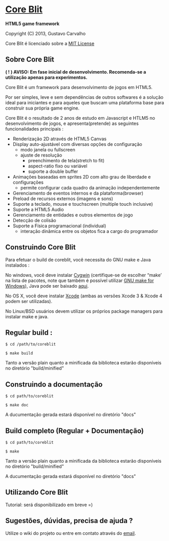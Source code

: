 [Core Blit](http://github.com/gfcarvalho/coreblit)
=============================================================================
<b>HTML5 game framework</b>

Copyright (C) 2013, Gustavo Carvalho

Core Blit é licenciado sobre a [MIT License](http://www.opensource.org/licenses/mit-license.php)


Sobre Core Blit
-------------------------------------------------------------------------------
<b>( ! ) AVISO: Em fase inicial de desenvolvimento. Recomenda-se a utilização apenas para experimentos.</b>

Core Blit é um framework para desenvolvimento de jogos em HTML5.

Por ser simples, leve e sem dependências de outros softwares é a solução ideal para iniciantes e para aqueles que buscam uma plataforma base para construir sua própria game engine.

Core Blit é o resultado de 2 anos de estudo em Javascript e HTLM5 no desenvolvimento de jogos, e apresenta(pretende) as seguintes funcionalidades principais :

- Renderização 2D através de HTML5 Canvas
- Display auto-ajustável com diversas opções de configuração
  - modo janela ou fullscreen
  - ajuste de resolução
	- preenchimento de tela(stretch to fit)
	- aspect-ratio fixo ou variável
	- suporte a double buffer
- Animações baseadas em sprites 2D com alto grau de liberdade e configurações
	- permite configurar cada quadro da animação independentemente
- Gerenciamento de eventos internos e da plataforma(browser)
- Preload de recursos externos (imagens e sons)
- Suporte a teclado, mouse e touchscreen (multiple touch inclusive)
- Suporte a HTML5 Audio
- Gerenciamento de entidades e outros elementos de jogo
- Detecção de colisão
- Suporte a Física programacional (individual)
	- interação dinâmica entre os objetos fica a cargo do programador


Construindo Core Blit
-------------------------------------------------------------------------------
Para efetuar o build de coreblit, você necessita do GNU make e Java instalados :

No windows, você deve instalar [Cygwin](http://cygwin.com/) (certifique-se de escolher “make’ na lista de pacotes, note que também é possível utilizar [GNU make for Windows](http://gnuwin32.sourceforge.net/packages/make.htm)), Java pode ser baixado [aqui](http://java.com/en/download/index.jsp).

No OS X, você deve instalar [Xcode](https://developer.apple.com/xcode/) (ambas as versões Xcode 3 & Xcode 4 podem ser utilizadas).

No Linux/BSD usuários devem utilizar os próprios package managers para instalar make e java.

Regular build :
-------------------------------------------------------------------------------
`$ cd /path/to/coreblit`

`$ make build`

Tanto a versão plain quanto a minificada da biblioteca estarão disponíveis no diretório "build/minified"

Construindo a documentação
-------------------------------------------------------------------------------
`$ cd path/to/coreblit`

`$ make doc`

A ducumentação gerada estará disponível no diretório "docs"

Build completo (Regular + Documentação)
-------------------------------------------------------------------------------
`$ cd path/to/coreblit`

`$ make`

Tanto a versão plain quanto a minificada da biblioteca estarão disponíveis no diretório "build/minified"<br>

A ducumentação gerada estará disponível no diretório "docs"

Utilizando Core Blit
-------------------------------------------------------------------------------
Tutorial: será disponibilizado em breve =)

Sugestões, dúvidas, precisa de ajuda ?
-------------------------------------------------------------------------------
Utilize o wiki do projeto ou entre em contato através do [email](mailto:gustavo.carvalho@ufv.br).
